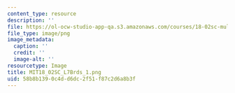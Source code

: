 ```yaml
---
content_type: resource
description: ''
file: https://ol-ocw-studio-app-qa.s3.amazonaws.com/courses/18-02sc-multivariable-calculus-fall-2010/58b8b1390c4dd6dc2f51f87c2d6a8b3f_MIT18_02SC_L7Brds_1.png
file_type: image/png
image_metadata:
  caption: ''
  credit: ''
  image-alt: ''
resourcetype: Image
title: MIT18_02SC_L7Brds_1.png
uid: 58b8b139-0c4d-d6dc-2f51-f87c2d6a8b3f
---
```

